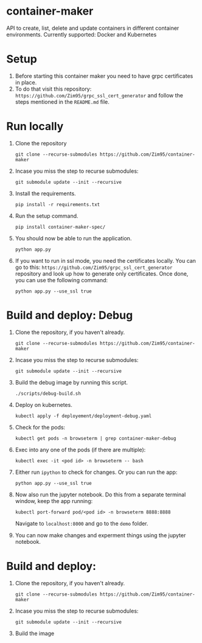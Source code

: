 # container-maker
API to create, list, delete and update containers in different container environments. Currently supported: Docker and Kubernetes

# Setup
1. Before starting this container maker you need to have grpc certificates in place.
2. To do that visit this repository: `https://github.com/Zim95/grpc_ssl_cert_generator` and follow the steps mentioned in the `README.md` file.

# Run locally
1. Clone the repository
    ```
    git clone --recurse-submodules https://github.com/Zim95/container-maker
    ```

2. Incase you miss the step to recurse submodules:
    ```
    git submodule update --init --recursive
    ```

3. Install the requirements.
    ```
    pip install -r requirements.txt
    ```

4. Run the setup command.
    ```
    pip install container-maker-spec/
    ```

5. You should now be able to run the application.
    ```
    python app.py
    ```

6. If you want to run in ssl mode, you need the certificates locally. You can go to this: `https://github.com/Zim95/grpc_ssl_cert_generator` repository and look up how to generate only certificates. Once done, you can use the following command:
    ```
    python app.py --use_ssl true
    ```

# Build and deploy: Debug
1. Clone the repository, if you haven't already.
    ```
    git clone --recurse-submodules https://github.com/Zim95/container-maker
    ```

2. Incase you miss the step to recurse submodules:
    ```
    git submodule update --init --recursive
    ```

3. Build the debug image by running this script.
    ```
    ./scripts/debug-build.sh
    ```

4. Deploy on kubernetes.
    ```
    kubectl apply -f deployement/deployment-debug.yaml
    ```

5. Check for the pods:
    ```
    kubectl get pods -n browseterm | grep container-maker-debug
    ```

6. Exec into any one of the pods (if there are multiple):
    ```
    kubectl exec -it <pod id> -n browseterm -- bash
    ```

7. Either run `ipython` to check for changes. Or you can run the app:
    ```
    python app.py --use_ssl true
    ```

8. Now also run the jupyter notebook. Do this from a separate terminal window, keep the app running:
    ```
    kubectl port-forward pod/<pod id> -n browseterm 8888:8888
    ```
    Navigate to `localhost:8000` and go to the `demo` folder.

9. You can now make changes and experment things using the jupyter notebook.

# Build and deploy:
1. Clone the repository, if you haven't already.
    ```
    git clone --recurse-submodules https://github.com/Zim95/container-maker
    ```

2. Incase you miss the step to recurse submodules:
    ```
    git submodule update --init --recursive
    ```

3. Build the image